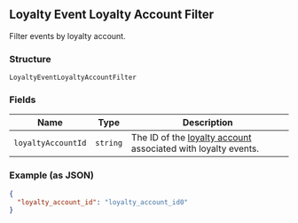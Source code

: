 ## Loyalty Event Loyalty Account Filter

Filter events by loyalty account.

### Structure

`LoyaltyEventLoyaltyAccountFilter`

### Fields

| Name | Type | Description |
|  --- | --- | --- |
| `loyaltyAccountId` | `string` | The ID of the [loyalty account](#type-LoyaltyAccount) associated with loyalty events. |

### Example (as JSON)

```json
{
  "loyalty_account_id": "loyalty_account_id0"
}
```

